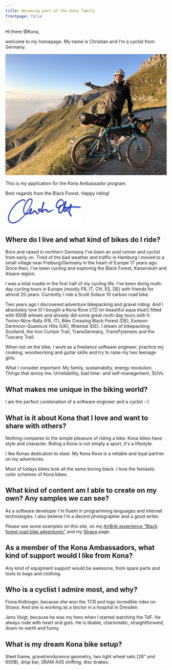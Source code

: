 ```yaml
---
title: Becoming part of the Kona family
frontpage: false
---
```


Hi there @Kona,

welcome to my homepage. My name is Christian and I'm a cyclist from Germany.

![Picture](/assets/images/tnr.jpg)

This is my application for the Kona Ambassador program.

Best regards from the Black Forest. Happy riding!
![Picture](/assets/images/unterschrift.jpg)

## <i class="fa fa-globe" aria-hidden="true"></i> Where do I live and what kind of bikes do I ride?

Born and raised in northern Germany I’ve been an avid runner and cyclist from early on. Tired of the bad weather and traffic in Hamburg I moved to a small village near Freiburg/Germany in the heart of Europe 17 years ago. Since then, I've been cycling and exploring the Black Forest, Kaiserstuhl and Alsace region.

I was a total roadie in the first half of my cycling life. I’ve been doing multi-day cycling tours in Europe (mostly FR, IT, CH, ES, DE) with friends for almost 20 years. Currently I ride a Scott Solace 10 carbon road bike.

Two years ago I discovered adventure bikepacking and gravel riding. And I absolutely love it!
I bought a Kona Rove LTD (in beautiful aqua blue!) fitted with 650B wheels and already did some great multi-day tours with it: Torino-Nice-Rally (FR, IT), Bike Crossing Black Forest (DE), Exmoor-Dartmoor-Quantock Hills (UK), Rheintal (DE). I dream of bikepacking Scotland, the Iron Curtain Trail, TransGermany, TransPyrenees and the Tuscany Trail.

When not on the bike, I work as a freelance software engineer, practice my cooking, woodworking and guitar skills and try to raise my two teenage girls. 

What I consider important: My family, sustainabilty, energy revolution. Things that annoy me: Unreliability, bad time- and self-management, SUVs.

## <i class="fa fa-exclamation-circle" aria-hidden="true"></i> What makes me unique in the biking world?

I am the perfect combination of a software engineer and a cyclist :-)

## <i class="fa fa-heart" aria-hidden="true"></i> What is it about Kona that I love and want to share with others?

Nothing compares to the simple pleasure of riding a bike. Kona bikes have style and character. Riding a Kona is not simply a sport, it's a lifestyle.

I like Konas dedication to steel. My Kona Rove is a reliable and loyal partner on my adventures.

Most of todays bikes look all the same boring black. I love the fantastic color schemes of Kona bikes.

## <i class="fa fa-plus-circle" aria-hidden="true"></i> What kind of content am I able to create on my own? Any samples we can see?

As a software developer I'm fluent in programming languages and internet technologies. I also believe I'm a decent photographer and a good writer. 

Please see some examples on this site, on my [AirBnb experience "Black forest road bike adventures"](https://www.airbnb.de/experiences/308994) and my [Strava](https://www.strava.com/athletes/4877153) page.

## <i class="fa fa-medkit" aria-hidden="true"></i> As a member of the Kona Ambassadors, what kind of support would I like from Kona?

Any kind of equipment support would be awesome, from spare parts and tools to bags and clothing. 
    
## <i class="fa fa-bicycle" aria-hidden="true"></i> Who is a cyclist I admire most, and why?

Fiona Kolbinger, because she won the TCR and logs incredible rides on Strava. And she is working as a doctor in a hospital in Dresden. 

Jens Voigt, because he was my hero when I started watching the TdF. He always rode with heart and guts. He is likable, charismatic, straightforward, down-to-earth and funny.

## <i class="fa fa-cloud" aria-hidden="true"></i> What is my dream Kona bike setup?

Steel frame, gravel/endurance geometry, two light wheel sets (28" and 650B), drop bar, SRAM AXS shifting, disc brakes.
